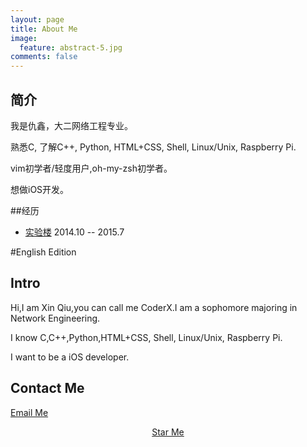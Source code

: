 ```yaml
---
layout: page
title: About Me
image:
  feature: abstract-5.jpg
comments: false
---
```


## 简介

我是仇鑫，大二网络工程专业。

熟悉C, 了解C++, Python, HTML+CSS, Shell, Linux/Unix, Raspberry Pi.

vim初学者/轻度用户,oh-my-zsh初学者。

想做iOS开发。


##经历

* [实验楼](https://www.shiyanlou.com) 2014.10 -- 2015.7




#English Edition

## Intro

Hi,I am Xin Qiu,you can call me CoderX.I am a sophomore majoring in Network Engineering.

I know C,C++,Python,HTML+CSS, Shell, Linux/Unix, Raspberry Pi.

I want to be a iOS developer.

## Contact Me

[Email Me](mailto:xinqiu.94@gmail.com)

<div markdown="0"><center><a href="https://github.com/xinqiu/" class="btn btn-info">Star Me</a></center></div>
